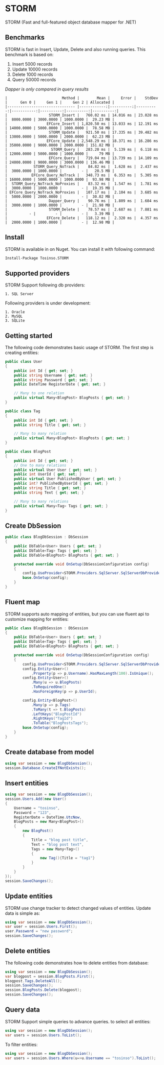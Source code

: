 # STORM
STORM (Fast and full-featured object database mapper for .NET)

## Benchmarks
STORM is fast in Insert, Update, Delete and also running queries. This benchmark is based on:

1. Insert 5000 records
2. Update 10000 records
3. Delete 1000 records
4. Query 50000 records

<i>Dapper is only compared in query results</i>

```
|                         Method |        Mean |     Error |    StdDev |      Gen 0 |     Gen 1 |     Gen 2 | Allocated |
|------------------------------- |------------:|----------:|----------:|-----------:|----------:|----------:|----------:|
|                   STORM_Insert |   760.02 ms | 14.016 ms | 23.028 ms |  8000.0000 | 3000.0000 | 1000.0000 |  29.23 MB |
|                  EFCore_Insert | 1,820.50 ms | 13.033 ms | 12.191 ms | 14000.0000 | 5000.0000 | 1000.0000 |  78.58 MB |
|                   STORM_Update |   921.50 ms | 17.335 ms | 39.482 ms | 13000.0000 | 5000.0000 | 2000.0000 |  62.23 MB |
|                  EFCore_Update | 2,548.29 ms | 18.371 ms | 16.286 ms | 35000.0000 | 9000.0000 | 2000.0000 | 151.82 MB |
|                    STORM_Query |   283.20 ms |  5.139 ms |  6.118 ms | 12000.0000 | 5000.0000 | 1000.0000 |     79 MB |
|                   EFCore_Query |   719.04 ms | 13.739 ms | 14.109 ms | 24000.0000 | 9000.0000 | 3000.0000 | 136.46 MB |
|            STORM_Query_NoTrack |    84.82 ms |  1.628 ms |  2.437 ms |  3000.0000 | 1000.0000 |         - |   20.5 MB |
|           EFCore_Query_NoTrack |   348.73 ms |  6.353 ms |  5.305 ms | 16000.0000 | 5000.0000 | 1000.0000 |  93.98 MB |
|  STORM_Query_NoTrack_NoProxies |    83.32 ms |  1.547 ms |  1.781 ms |  3000.0000 | 1000.0000 |         - |  19.35 MB |
| EFCore_Query_NoTrack_NoProxies |   107.17 ms |  2.104 ms |  3.685 ms |  5000.0000 | 2000.0000 |         - |  30.02 MB |
|                   Dapper_Query |    90.76 ms |  1.809 ms |  1.604 ms |  3000.0000 | 1000.0000 |         - |  21.98 MB |
|                   STORM_Delete |    78.57 ms |  2.687 ms |  7.881 ms |          - |         - |         - |   3.39 MB |
|                  EFCore_Delete |   118.12 ms |  2.320 ms |  4.357 ms |  2000.0000 | 1000.0000 |         - |  12.98 MB |
```

## Install
STORM is available in on Nuget. You can install it with following command:

```sh
Install-Package Tosinso.STORM
```

## Supported providers
STORM Support following db providers:

    1. SQL Server

Following providers is under development:

    1. Oracle
    2. MySQL
    3. SQLite

## Getting started
The following code demonstrates basic usage of STORM. The first step is creating entities:

```cs
public class User
{
	public int Id { get; set; }
	public string Username { get; set; }
	public string Password { get; set; }
	public DateTime RegisterDate { get; set; }

	// Many to one relation
	public virtual Many<BlogPost> BlogPosts { get; set; }
}

public class Tag
{
	public int Id { get; set; }
	public string Title { get; set; }

	// Many to many relation
	public virtual Many<BlogPost> BlogPosts { get; set; }
}

public class BlogPost
{
	public int Id { get; set; }
	// One to many relations
	public virtual User User { get; set; }
	public int UserId { get; set; }
	public virtual User PublishedByUser { get; set; }
	public int? PublishedByUserId { get; set; }
	public string Title { get; set; }
	public string Text { get; set; }

	// Many to many relations
	public virtual Many<Tag> Tags { get; set; }
}
```

## Create DbSession

```cs
public class BlogDbSession : DbSession
{
    public DbTable<User> Users { get; set; }
    public DbTable<Tag> Tags { get; set; }
    public DbTable<BlogPost> BlogPosts { get; set; }

    protected override void OnSetup(DbSessionConfiguration config)
    {
        config.UseProvider<STORM.Providers.SqlServer.SqlServerDbProvider>("Data Source=.;Initial Catalog=BlogDb;Integrated Security=true;MultipleActiveResultSets=True");
        base.OnSetup(config);
    }
}
```

## Fluent map
STORM supports auto mapping of entities, but you can use fluent api to customize mapping for entities:

```cs
public class BlogDbSession : DbSession
{
    public DbTable<User> Users { get; set; }
    public DbTable<Tag> Tags { get; set; }
    public DbTable<BlogPost> BlogPosts { get; set; }

    protected override void OnSetup(DbSessionConfiguration config)
    {
        config.UseProvider<STORM.Providers.SqlServer.SqlServerDbProvider>("Data Source=.;Initial Catalog=BlogDb;Integrated Security=true;MultipleActiveResultSets=True");
        config.Entity<User>()
            .Property(p => p.Username).HasMaxLength(100).IsUnique();
        config.Entity<User>()
            .Many(u => u.BlogPosts)
            .ToRequiredOne()
            .HasForeignKey(p => p.UserId);

        config.Entity<BlogPost>()
            .Many(p => p.Tags)
            .ToMany(t => t.BlogPosts)
            .LeftKeys("BlogPostId")
            .RightKeys("TagId")
            .ToTable("BlogPostsTags");
        base.OnSetup(config);
    }
}
```

## Create database from model

```cs
using var session = new BlogDbSession();
session.Database.CreateIfNotExists();
```

## Insert entities

```cs
using var session = new BlogDbSession();
session.Users.Add(new User()
{
    Username = "tosinso",
    Password = "123",
    RegisterDate = DateTime.UtcNow,
    BlogPosts = new Many<BlogPost>()
    {
        new BlogPost()
        {
            Title = "blog post title",
            Text = "blog post text",
            Tags = new Many<Tag>()
            {
                new Tag(){Title = "tag1"}
            }
        }
    }
});
session.SaveChanges();
```

## Update entities

STORM use change tracker to detect changed values of entities. Update data is simple as:

```cs
using var session = new BlogDbSession();
var user = session.Users.First();
user.Password = "new password";
session.SaveChanges();
```

## Delete entities

The following code demonstrates how to delete entities from database:

```cs
using var session = new BlogDbSession();
var blogpost = session.BlogPosts.First();
blogpost.Tags.DeleteAll();
session.SaveChanges();
session.BlogPosts.Delete(blogpost);
session.SaveChanges();
```

## Query data
STORM Support simple queries to advance queries. to select all entities:

```cs
using var session = new BlogDbSession();
var users = session.Users.ToList();
```

To filter entities:

```cs
using var session = new BlogDbSession();
var users = session.Users.Where(u=>u.Username == "tosinso").ToList();
```

